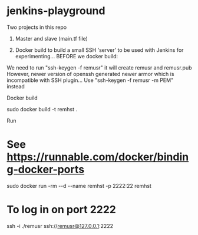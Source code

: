 # jenkins-playground
Two projects in this repo

1) Master and slave (main.tf file)

2) Docker build to build a small SSH 'server' to be used with Jenkins for experimenting...
BEFORE we docker build:

We need to run "ssh-keygen -f remusr" it will create remusr and remusr.pub
However, newer version of openssh generated newer armor which is incompatible with SSH plugin...
Use "ssh-keygen -f remusr -m PEM" instead

Docker build

sudo docker build -t remhst .

Run

# See https://runnable.com/docker/binding-docker-ports
sudo docker run -rm --d --name remhst -p 2222:22 remhst 

# To log in on port 2222
ssh -i ./remusr ssh://remusr@127.0.0.1:2222
